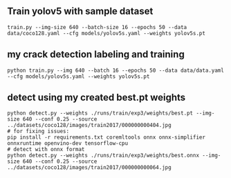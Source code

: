 ## Train yolov5 with sample dataset
    train.py --img-size 640 --batch-size 16 --epochs 50 --data data/coco128.yaml --cfg models/yolov5s.yaml --weights yolov5s.pt

## my crack detection labeling and training 
    python train.py --img 640 --batch 16 --epochs 50 --data data/data.yaml --cfg models/yolov5s.yaml --weights yolov5s.pt

## detect using my created best.pt weights
    python detect.py --weights ./runs/train/exp3/weights/best.pt --img-size 640 --conf 0.25 --source ../datasets/coco128/images/train2017/000000000404.jpg
    # for fixing issues:
    pip install -r requirements.txt coremltools onnx onnx-simplifier onnxruntime openvino-dev tensorflow-cpu
    # detect with onnx format 
    python detect.py --weights ./runs/train/exp3/weights/best.onnx --img-size 640 --conf 0.25 --source ../datasets/coco128/images/train2017/000000000064.jpg
    
